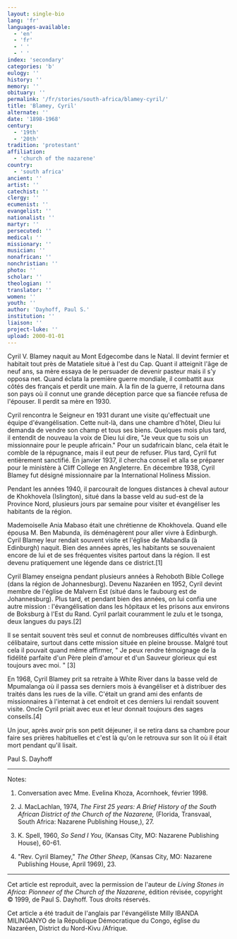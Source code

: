 ```yaml
---
layout: single-bio
lang: 'fr'
languages-available:
  - 'en'
  - 'fr'
  - ' '
  - ' '
index: 'secondary'
categories: 'b'
eulogy: ''
history: ''
memory: ''
obituary: ''
permalink: '/fr/stories/south-africa/blamey-cyril/'
title: 'Blamey, Cyril'
alternate: ''
date: '1898-1968'
century:
  - '19th'
  - '20th'
tradition: 'protestant'
affiliation:
  - 'church of the nazarene'
country:
  - 'south africa'
ancient: ''
artist: ''
catechist: ''
clergy: ''
ecumenist: ''
evangelist: ''
nationalist: ''
martyr: ''
persecuted: ''
medical: ''
missionary: ''
musician: ''
nonafrican: ''
nonchristian: ''
photo: ''
scholar: ''
theologian: ''
translator: ''
women: ''
youth: ''
author: 'Dayhoff, Paul S.'
institution: ''
liaison: ''
project-luke: ''
upload: 2000-01-01
---
```



Cyril V. Blamey naquit au Mont Edgecombe dans le Natal. Il devint fermier et habitait tout près de Matatiele situé à l'est du Cap. Quant il atteignit l'âge de neuf ans, sa mère essaya de le persuader de devenir pasteur mais il s'y opposa net. Quand éclata la première guerre mondiale, il combattit aux côtés des français et perdit une main. À la fin de la guerre, il retourna dans son pays où il connut une grande déception parce que sa fiancée refusa de l'épouser. Il perdit sa mère en 1930.

Cyril rencontra le Seigneur en 1931 durant une visite qu'effectuait une équipe d'évangélisation. Cette nuit-là, dans une chambre d'hôtel, Dieu lui demanda de vendre son champ et tous ses biens. Quelques mois plus tard, il entendit de nouveau la voix de Dieu lui dire, "Je veux que tu sois un missionnaire pour le peuple africain." Pour un sudafricain blanc, cela était le comble de la répugnance, mais il eut peur de refuser. Plus tard, Cyril fut entièrement sanctifié. En janvier 1937, il chercha conseil et alla se préparer pour le ministère à Cliff College en Angleterre. En décembre 1938, Cyril Blamey fut désigné missionnaire par la International Holiness Mission.

Pendant les années 1940, il parcourait de longues distances à cheval autour de Khokhovela (Islington), situé dans la basse veld au sud-est de la Province Nord, plusieurs jours par semaine pour visiter et évangéliser les habitants de la région.

Mademoiselle Ania Mabaso était une chrétienne de Khokhovela. Quand elle épousa M. Ben Mabunda, ils déménagèrent pour aller vivre à Edinburgh. Cyril Blamey leur rendait souvent visite et l'église de Mabandla (à Edinburgh) naquit. Bien des années après, les habitants se souvenaient encore de lui et de ses fréquentes visites partout dans la région. Il est devenu pratiquement une légende dans ce district.[1]

Cyril Blamey enseigna pendant plusieurs années à Rehoboth Bible College (dans la région de Johannesburg). Devenu Nazaréen en 1952, Cyril devint membre de l'église de Malvern Est (situé dans le faubourg est de Johannesburg). Plus tard, et pendant bien des années, on lui confia une autre mission :  l'évangélisation dans les hôpitaux et les prisons aux environs de Boksburg à l'Est du Rand. Cyril parlait couramment le zulu et le tsonga, deux langues du pays.[2]

Il se sentait souvent très seul et connut de nombreuses difficultés vivant en célibataire, surtout dans cette mission située en pleine brousse. Malgré tout cela il pouvait quand même affirmer, " Je peux rendre témoignage de la fidélité parfaite d'un Père plein d'amour et d'un Sauveur glorieux qui est toujours avec moi. " [3]

En 1968, Cyril Blamey prit sa retraite à White River dans la basse veld de Mpumalanga où il passa ses derniers mois à évangéliser et à distribuer des traités dans les rues de la ville. C'était un grand ami des enfants de missionnaires à l'internat à cet endroit et ces derniers lui rendait souvent visite. Oncle Cyril priait avec eux et leur donnait toujours des sages conseils.[4]

Un jour, après avoir pris son petit déjeuner, il se retira dans sa chambre pour faire ses prières habituelles et c'est là qu'on le retrouva sur son lit où il était mort pendant qu'il lisait.

Paul S. Dayhoff

---

Notes:

1. Conversation avec Mme. Evelina Khoza, Acornhoek, février 1998.

2. J. MacLachlan, 1974, *The First 25 years: A Brief History of the South African District of the Church of the Nazarene,* (Florida, Transvaal, South Africa: Nazarene Publishing House,), 27.

3. K. Spell, 1960, *So Send I You*, (Kansas City, MO: Nazarene Publishing House), 60-61.

4. "Rev. Cyril Blamey," *The Other Sheep*, (Kansas City, MO: Nazarene Publishing House, April 1969), 23.

---

Cet article est reproduit, avec la permission de l'auteur de *Living Stones in Africa: Pionneer of the Church of the Nazarene*, édition révisée, copyright © 1999, de Paul S. Dayhoff. Tous droits réservés.

Cet article a été traduit de l'anglais par l'évangéliste Milly IBANDA MILINGANYO de la République Démocratique du Congo, église du Nazaréen, District du Nord-Kivu /Afrique.